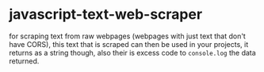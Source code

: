 # javascript-text-web-scraper
for scraping text from raw webpages (webpages with just text that don't have CORS), this text that is scraped can then be used in your projects, it returns as a string though, also their is excess code to `console.log` the data returned.

